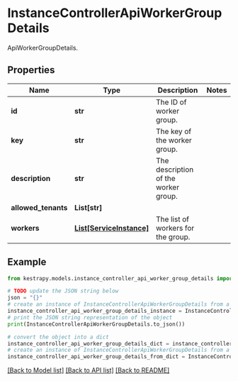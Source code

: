 # InstanceControllerApiWorkerGroupDetails

ApiWorkerGroupDetails.

## Properties

Name | Type | Description | Notes
------------ | ------------- | ------------- | -------------
**id** | **str** | The ID of worker group. | 
**key** | **str** | The key of the worker group. | 
**description** | **str** | The description of the worker group. | 
**allowed_tenants** | **List[str]** |  | 
**workers** | [**List[ServiceInstance]**](ServiceInstance.md) | The list of workers for the group. | 

## Example

```python
from kestrapy.models.instance_controller_api_worker_group_details import InstanceControllerApiWorkerGroupDetails

# TODO update the JSON string below
json = "{}"
# create an instance of InstanceControllerApiWorkerGroupDetails from a JSON string
instance_controller_api_worker_group_details_instance = InstanceControllerApiWorkerGroupDetails.from_json(json)
# print the JSON string representation of the object
print(InstanceControllerApiWorkerGroupDetails.to_json())

# convert the object into a dict
instance_controller_api_worker_group_details_dict = instance_controller_api_worker_group_details_instance.to_dict()
# create an instance of InstanceControllerApiWorkerGroupDetails from a dict
instance_controller_api_worker_group_details_from_dict = InstanceControllerApiWorkerGroupDetails.from_dict(instance_controller_api_worker_group_details_dict)
```
[[Back to Model list]](../README.md#documentation-for-models) [[Back to API list]](../README.md#documentation-for-api-endpoints) [[Back to README]](../README.md)


